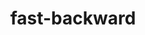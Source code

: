 ---
title: fast-backward
unicode_regular: \eb31
unicode_bold: \eb30
unicode_solid: \eb32
unicode_brand: 
---